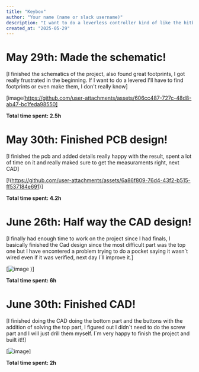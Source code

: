 ```yaml
---
title: "Keybox"
author: "Your name (name or slack username)"
description: "I want to do a leverless controller kind of like the hitbox!"
created_at: "2025-05-29"
---
```


# May 29th: Made the schematic!

[I finished the schematics of the project, also found great footprints, I got really frustrated in the beginning. If I want to do a levered I'll have to find footprints or even make them, I don't really know]

[image(https://github.com/user-attachments/assets/606cc487-727c-48d8-ab47-bc1feda98550]

**Total time spent: 2.5h**

# May 30th: Finished PCB design!

[I finished the pcb and added details really happy with the result, spent a lot of time on it and really maked sure to get the measuraments right, next CAD]

[!(https://github.com/user-attachments/assets/6a86f809-76d4-43f2-b515-ff537184e691)]

**Total time spent: 4.2h**

# June 26th: Half way the CAD design!

[I finally had enough time to work on the project since I had finals, I basically finished the Cad design since the most difficult part was the top one but I have encontered a problem trying to do a pocket saying it wasn´t wired even if it was verified, next day I´ll improve it.]

[![image](https://github.com/user-attachments/assets/0f04d041-3f63-4aa8-8fcf-f67c85c0619b)
)]

**Total time spent: 6h**

# June 30th: Finished CAD!

[I finished doing the CAD doing the bottom part and the buttons with the addition of solving the top part, I figured out I didn´t need to do the screw part and I will just drill them myself. I´m very happy to finish the project and built it!!]

[![image](https://github.com/user-attachments/assets/fb74ddd7-e115-4573-b58f-7cf731f92315)]

**Total time spent: 2h**
